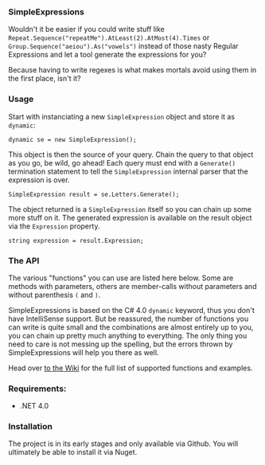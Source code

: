 ### SimpleExpressions

Wouldn't it be easier if you could write stuff like `Repeat.Sequence("repeatMe").AtLeast(2).AtMost(4).Times` or `Group.Sequence("aeiou").As("vowels")` instead of those nasty Regular Expressions and let a tool generate the expressions for you?

Because having to write regexes is what makes mortals avoid using them in the first place, isn't it?

### Usage

Start with instanciating a new `SimpleExpression` object and store it as `dynamic`:

    dynamic se = new SimpleExpression();

This object is then the source of your query. Chain the query to that object as you go, be wild, go ahead! Each query must end with a `Generate()` termination statement to tell the `SimpleExpression` internal parser that the expression is over.

    SimpleExpression result = se.Letters.Generate();
      
The object returned is a `SimpleExpression` itself so you can chain up some more stuff on it.
The generated expression is available on the result object via the `Expression` property.

    string expression = result.Expression;

### The API

The various "functions" you can use are listed here below. Some are methods with parameters, others are member-calls without parameters and without parenthesis `(` and `)`.

SimpleExpressions is based on the C# 4.0 `dynamic` keyword, thus you don't have IntelliSense support. But be reassured, the number of functions you can write is quite small and the combinations are almost entirely up to you, you can chain up pretty much anything to everything. The only thing you need to care is not messing up the spelling, but the errors thrown by SimpleExpressions will help you there as well.

Head over [to the Wiki](https://github.com/Timothep/SimpleExpressions/wiki) for the full list of supported functions and examples.

### Requirements:

* .NET 4.0

### Installation

The project is in its early stages and only available via Github. You will ultimately be able to install it via Nuget.